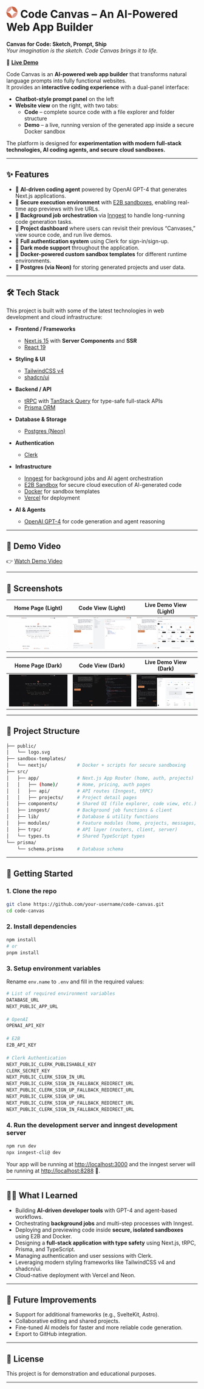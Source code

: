 <!-- markdownlint-disable MD033 -->

# <img src="./public/logo.svg" alt="Code Canvas Logo" width="30" height="30"> Code Canvas – An AI-Powered Web App Builder

<!-- markdownlint-enable MD033 -->

**Canvas for Code: Sketch, Prompt, Ship**  
_Your imagination is the sketch. Code Canvas brings it to life._

🚀 **[Live Demo](https://code-canvas-ivory.vercel.app/)**

Code Canvas is an **AI-powered web app builder** that transforms natural language prompts into fully functional websites.  
It provides an **interactive coding experience** with a dual-panel interface:

- **Chatbot-style prompt panel** on the left
- **Website view** on the right, with two tabs:
  - **Code** – complete source code with a file explorer and folder structure
  - **Demo** – a live, running version of the generated app inside a secure Docker sandbox

The platform is designed for **experimentation with modern full-stack technologies, AI coding agents, and secure cloud sandboxes.**

---

## ✨ Features

- 🔹 **AI-driven coding agent** powered by OpenAI GPT-4 that generates Next.js applications.
- 🔹 **Secure execution environment** with [E2B sandboxes](https://e2b.dev), enabling real-time app previews with live URLs.
- 🔹 **Background job orchestration** via [Inngest](https://www.inngest.com/) to handle long-running code generation tasks.
- 🔹 **Project dashboard** where users can revisit their previous “Canvases,” view source code, and run live demos.
- 🔹 **Full authentication system** using Clerk for sign-in/sign-up.
- 🔹 **Dark mode support** throughout the application.
- 🔹 **Docker-powered custom sandbox templates** for different runtime environments.
- 🔹 **Postgres (via Neon)** for storing generated projects and user data.

---

## 🛠️ Tech Stack

This project is built with some of the latest technologies in web development and cloud infrastructure:

- **Frontend / Frameworks**

  - [Next.js 15](https://nextjs.org/) with **Server Components** and **SSR**
  - [React 19](https://react.dev/)

- **Styling & UI**

  - [TailwindCSS v4](https://tailwindcss.com/)
  - [shadcn/ui](https://ui.shadcn.com/)

- **Backend / API**

  - [tRPC](https://trpc.io/) with [TanStack Query](https://tanstack.com/query) for type-safe full-stack APIs
  - [Prisma ORM](https://www.prisma.io/)

- **Database & Storage**

  - [Postgres (Neon)](https://neon.tech/)

- **Authentication**

  - [Clerk](https://clerk.dev/)

- **Infrastructure**

  - [Inngest](https://www.inngest.com/) for background jobs and AI agent orchestration
  - [E2B Sandbox](https://e2b.dev/) for secure cloud execution of AI-generated code
  - [Docker](https://www.docker.com/) for sandbox templates
  - [Vercel](https://vercel.com/) for deployment

- **AI & Agents**
  - [OpenAI GPT-4](https://openai.com/) for code generation and agent reasoning

---

## 🎥 Demo Video

👉 [Watch Demo Video](https://youtu.be/cB-DsdIISJI)

---

## 📸 Screenshots

| Home Page (Light)                                  | Code View (Light)                                   | Live Demo View (Light)                                |
| -------------------------------------------------- | --------------------------------------------------- | ----------------------------------------------------- |
| ![Prompt Screenshot](./assets/home-page-light.png) | ![Project Screenshot](./assets/code-view-light.png) | ![Demo Screenshot](./assets/live-demo-view-light.png) |

| Home Page (Dark)                                  | Code View (Dark)                                   | Live Demo View (Dark)                                |
| ------------------------------------------------- | -------------------------------------------------- | ---------------------------------------------------- |
| ![Prompt Screenshot](./assets/home-page-dark.png) | ![Project Screenshot](./assets/code-view-dark.png) | ![Demo Screenshot](./assets/live-demo-view-dark.png) |

---

## 📂 Project Structure

```bash
├── public/
│   └── logo.svg
├── sandbox-templates/
│   └── nextjs/           # Docker + scripts for secure sandboxing
├── src/
│   ├── app/              # Next.js App Router (home, auth, projects)
│   │   ├── (home)/       # Home, pricing, auth pages
│   │   ├── api/          # API routes (Inngest, tRPC)
│   │   ├── projects/     # Project detail pages
│   ├── components/       # Shared UI (file explorer, code view, etc.)
│   ├── inngest/          # Background job functions & client
│   ├── lib/              # Database & utility functions
│   ├── modules/          # Feature modules (home, projects, messages, usage)
│   ├── trpc/             # API layer (routers, client, server)
│   └── types.ts          # Shared TypeScript types
└── prisma/
    └── schema.prisma     # Database schema
```

---

## 🚀 Getting Started

### 1. Clone the repo

```bash
git clone https://github.com/your-username/code-canvas.git
cd code-canvas
```

### 2. Install dependencies

```bash
npm install
# or
pnpm install
```

### 3. Setup environment variables

Rename `env.name` to `.env` and fill in the required values:

```bash
# List of required environment variables
DATABASE_URL
NEXT_PUBLIC_APP_URL

# OpenAI
OPENAI_API_KEY

# E2B
E2B_API_KEY

# Clerk Authentication
NEXT_PUBLIC_CLERK_PUBLISHABLE_KEY
CLERK_SECRET_KEY
NEXT_PUBLIC_CLERK_SIGN_IN_URL
NEXT_PUBLIC_CLERK_SIGN_IN_FALLBACK_REDIRECT_URL
NEXT_PUBLIC_CLERK_SIGN_UP_FALLBACK_REDIRECT_URL
NEXT_PUBLIC_CLERK_SIGN_UP_URL
NEXT_PUBLIC_CLERK_SIGN_UP_FALLBACK_REDIRECT_URL
NEXT_PUBLIC_CLERK_SIGN_IN_FALLBACK_REDIRECT_URL
```

### 4. Run the development server and inngest development server

```bash
npm run dev
npx inngest-cli@ dev
```

Your app will be running at <http://localhost:3000> and the inngest server will be running at <http://localhost:8288> 🎉.

---

## 🧑‍💻 What I Learned

- Building **AI-driven developer tools** with GPT-4 and agent-based workflows.
- Orchestrating **background jobs** and multi-step processes with Inngest.
- Deploying and previewing code inside **secure, isolated sandboxes** using E2B and Docker.
- Designing a **full-stack application with type safety** using Next.js, tRPC, Prisma, and TypeScript.
- Managing authentication and user sessions with Clerk.
- Leveraging modern styling frameworks like TailwindCSS v4 and shadcn/ui.
- Cloud-native deployment with Vercel and Neon.

---

## 📌 Future Improvements

- Support for additional frameworks (e.g., SvelteKit, Astro).
- Collaborative editing and shared projects.
- Fine-tuned AI models for faster and more reliable code generation.
- Export to GitHub integration.

---

## 📄 License

This project is for demonstration and educational purposes.

---

